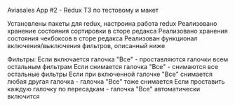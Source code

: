 Aviasales App #2 - Redux
ТЗ по тестовому и макет

Установлены пакеты для redux, настроина работа redux
Реализовано хранение состояния сортировки в сторе редакса
Реализовано хранения состояния чекбоксов в сторе редакса
Реализован функционал включения/выключения фильтров, описанный ниже

Фильтры:
Если включается галочка "Все" - проставляются галочки всем остальным фильтрам
Если снимается галочка "Все" - снимаются все остальные фильтры
Если при включенной галочке "Все" снимается любая другая галочка - галочка "Все" тоже снимается
Если проставить каждую галочку по пересадкам - галочка "Все" автоматически включится
